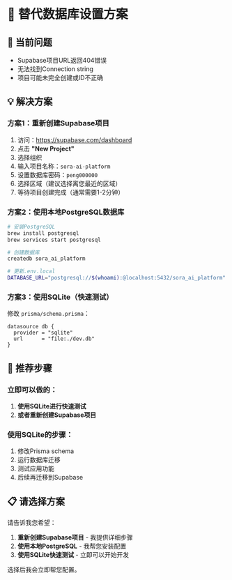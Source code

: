 # 🔄 替代数据库设置方案

## 🚨 当前问题
- Supabase项目URL返回404错误
- 无法找到Connection string
- 项目可能未完全创建或ID不正确

## 💡 解决方案

### 方案1：重新创建Supabase项目
1. 访问：https://supabase.com/dashboard
2. 点击 **"New Project"**
3. 选择组织
4. 输入项目名称：`sora-ai-platform`
5. 设置数据库密码：`peng000000`
6. 选择区域（建议选择离您最近的区域）
7. 等待项目创建完成（通常需要1-2分钟）

### 方案2：使用本地PostgreSQL数据库
```bash
# 安装PostgreSQL
brew install postgresql
brew services start postgresql

# 创建数据库
createdb sora_ai_platform

# 更新.env.local
DATABASE_URL="postgresql://$(whoami):@localhost:5432/sora_ai_platform"
```

### 方案3：使用SQLite（快速测试）
修改 `prisma/schema.prisma`：
```prisma
datasource db {
  provider = "sqlite"
  url      = "file:./dev.db"
}
```

## 🔧 推荐步骤

### 立即可以做的：
1. **使用SQLite进行快速测试**
2. **或者重新创建Supabase项目**

### 使用SQLite的步骤：
1. 修改Prisma schema
2. 运行数据库迁移
3. 测试应用功能
4. 后续再迁移到Supabase

## 📋 请选择方案

请告诉我您希望：
1. **重新创建Supabase项目** - 我提供详细步骤
2. **使用本地PostgreSQL** - 我帮您安装配置
3. **使用SQLite快速测试** - 立即可以开始开发

选择后我会立即帮您配置。

